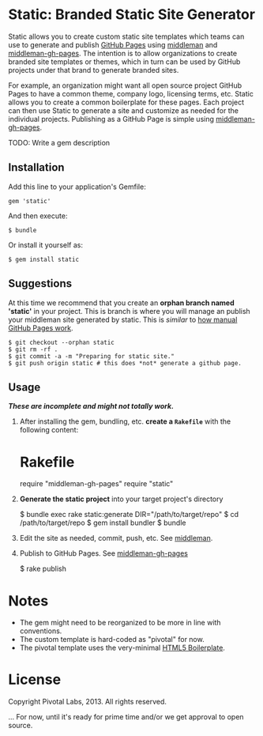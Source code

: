 # Static: Branded Static Site Generator
Static allows you to create custom static site templates which teams can use to generate and publish [GitHub Pages](http://pages.github.com/ "GitHub Pages") using [middleman](http://middlemanapp.com/ "Middleman: Hand-crafted frontend development") and [middleman-gh-pages](https://github.com/neo/middleman-gh-pages). The intention is to allow organizations to create branded site templates or themes, which in turn can be used by GitHub projects under that brand to generate branded sites.

For example, an organization might want all open source project GitHub Pages to have a common theme, company logo, licensing terms, etc. Static allows you to create a common boilerplate for these pages. Each project can then use Static to generate a site and customize as needed for the individual projects. Publishing as a GitHub Page is simple using [middleman-gh-pages](https://github.com/neo/middleman-gh-pages).

TODO: Write a gem description

## Installation

Add this line to your application's Gemfile:

    gem 'static'

And then execute:

    $ bundle

Or install it yourself as:

    $ gem install static

## Suggestions
At this time we recommend that you create an **orphan branch named 'static'** in your project. This is branch is where you will manage an publish your middleman site generated by static. This is *similar* to [how manual GitHub Pages work](https://help.github.com/articles/creating-project-pages-manually). 

    $ git checkout --orphan static
    $ git rm -rf .
    $ git commit -a -m "Preparing for static site."
    $ git push origin static # this does *not* generate a github page.

## Usage
***These are incomplete and might not totally work.***

  1. After installing the gem, bundling, etc. **create a `Rakefile`** with the following content:

        # Rakefile
	    require "middleman-gh-pages"
	    require "static"

  1. **Generate the static project** into your target project's directory

        $ bundle exec rake static:generate DIR="/path/to/target/repo"
  	    $ cd /path/to/target/repo
	    $ gem install bundler
	    $ bundle
  1. Edit the site as needed, commit, push, etc. See [middleman](http://middlemanapp.com/ "Middleman: Hand-crafted frontend development").
  1. Publish to GitHub Pages. See [middleman-gh-pages](https://github.com/neo/middleman-gh-pages)

        $ rake publish


# Notes
  * The gem might need to be reorganized to be more in line with conventions.
  * The custom template is hard-coded as "pivotal" for now.
  * The pivotal template uses the very-minimal [HTML5 Boilerplate](http://middlemanapp.com/getting-started/ "Middleman: Getting Started").

# License
Copyright Pivotal Labs, 2013. All rights reserved.

... For now, until it's ready for prime time and/or we get approval to open source.